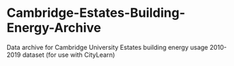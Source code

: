 # Cambridge-Estates-Building-Energy-Archive
Data archive for Cambridge University Estates building energy usage 2010-2019 dataset (for use with CityLearn)
